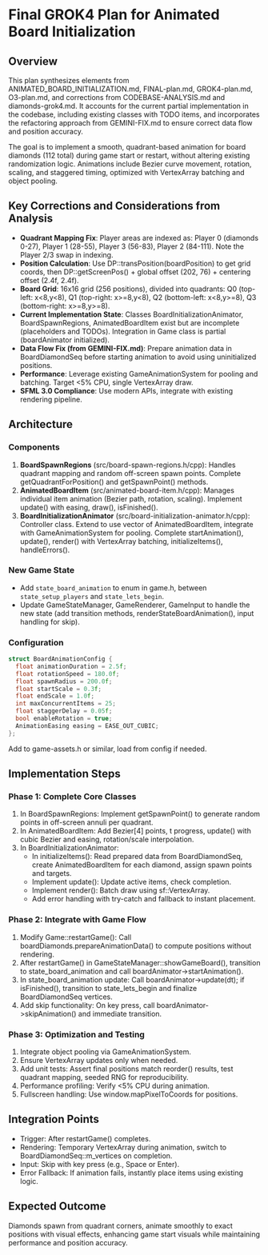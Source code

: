 
# Final GROK4 Plan for Animated Board Initialization

## Overview

This plan synthesizes elements from ANIMATED_BOARD_INITIALIZATION.md, FINAL-plan.md, GROK4-plan.md, O3-plan.md, and corrections from CODEBASE-ANALYSIS.md and diamonds-grok4.md. It accounts for the current partial implementation in the codebase, including existing classes with TODO items, and incorporates the refactoring approach from GEMINI-FIX.md to ensure correct data flow and position accuracy.

The goal is to implement a smooth, quadrant-based animation for board diamonds (112 total) during game start or restart, without altering existing randomization logic. Animations include Bezier curve movement, rotation, scaling, and staggered timing, optimized with VertexArray batching and object pooling.

## Key Corrections and Considerations from Analysis

- **Quadrant Mapping Fix**: Player areas are indexed as: Player 0 (diamonds 0-27), Player 1 (28-55), Player 3 (56-83), Player 2 (84-111). Note the Player 2/3 swap in indexing.
- **Position Calculation**: Use DP::transPosition(boardPosition) to get grid coords, then DP::getScreenPos() + global offset (202, 76) + centering offset (2.4f, 2.4f).
- **Board Grid**: 16x16 grid (256 positions), divided into quadrants: Q0 (top-left: x<8,y<8), Q1 (top-right: x>=8,y<8), Q2 (bottom-left: x<8,y>=8), Q3 (bottom-right: x>=8,y>=8).
- **Current Implementation State**: Classes BoardInitializationAnimator, BoardSpawnRegions, AnimatedBoardItem exist but are incomplete (placeholders and TODOs). Integration in Game class is partial (boardAnimator initialized).
- **Data Flow Fix (from GEMINI-FIX.md)**: Prepare animation data in BoardDiamondSeq before starting animation to avoid using uninitialized positions.
- **Performance**: Leverage existing GameAnimationSystem for pooling and batching. Target <5% CPU, single VertexArray draw.
- **SFML 3.0 Compliance**: Use modern APIs, integrate with existing rendering pipeline.

## Architecture

### Components
1. **BoardSpawnRegions** (src/board-spawn-regions.h/cpp): Handles quadrant mapping and random off-screen spawn points. Complete getQuadrantForPosition() and getSpawnPoint() methods.
2. **AnimatedBoardItem** (src/animated-board-item.h/cpp): Manages individual item animation (Bezier path, rotation, scaling). Implement update() with easing, draw(), isFinished().
3. **BoardInitializationAnimator** (src/board-initialization-animator.h/cpp): Controller class. Extend to use vector of AnimatedBoardItem, integrate with GameAnimationSystem for pooling. Complete startAnimation(), update(), render() with VertexArray batching, initializeItems(), handleErrors().

### New Game State
- Add `state_board_animation` to enum in game.h, between `state_setup_players` and `state_lets_begin`.
- Update GameStateManager, GameRenderer, GameInput to handle the new state (add transition methods, renderStateBoardAnimation(), input handling for skip).

### Configuration
```cpp
struct BoardAnimationConfig {
  float animationDuration = 2.5f;
  float rotationSpeed = 180.0f;
  float spawnRadius = 200.0f;
  float startScale = 0.3f;
  float endScale = 1.0f;
  int maxConcurrentItems = 25;
  float staggerDelay = 0.05f;
  bool enableRotation = true;
  AnimationEasing easing = EASE_OUT_CUBIC;
};
```
Add to game-assets.h or similar, load from config if needed.

## Implementation Steps

### Phase 1: Complete Core Classes
1. In BoardSpawnRegions: Implement getSpawnPoint() to generate random points in off-screen annuli per quadrant.
2. In AnimatedBoardItem: Add Bezier[4] points, t progress, update() with cubic Bezier and easing, rotation/scale interpolation.
3. In BoardInitializationAnimator: 
   - In initializeItems(): Read prepared data from BoardDiamondSeq, create AnimatedBoardItem for each diamond, assign spawn points and targets.
   - Implement update(): Update active items, check completion.
   - Implement render(): Batch draw using sf::VertexArray.
   - Add error handling with try-catch and fallback to instant placement.

### Phase 2: Integrate with Game Flow
1. Modify Game::restartGame(): Call boardDiamonds.prepareAnimationData() to compute positions without rendering.
2. After restartGame() in GameStateManager::showGameBoard(), transition to state_board_animation and call boardAnimator->startAnimation().
3. In state_board_animation update: Call boardAnimator->update(dt); if isFinished(), transition to state_lets_begin and finalize BoardDiamondSeq vertices.
4. Add skip functionality: On key press, call boardAnimator->skipAnimation() and immediate transition.

### Phase 3: Optimization and Testing
1. Integrate object pooling via GameAnimationSystem.
2. Ensure VertexArray updates only when needed.
3. Add unit tests: Assert final positions match reorder() results, test quadrant mapping, seeded RNG for reproducibility.
4. Performance profiling: Verify <5% CPU during animation.
5. Fullscreen handling: Use window.mapPixelToCoords for positions.

## Integration Points
- Trigger: After restartGame() completes.
- Rendering: Temporary VertexArray during animation, switch to BoardDiamondSeq::m_vertices on completion.
- Input: Skip with key press (e.g., Space or Enter).
- Error Fallback: If animation fails, instantly place items using existing logic.

## Expected Outcome
Diamonds spawn from quadrant corners, animate smoothly to exact positions with visual effects, enhancing game start visuals while maintaining performance and position accuracy. 